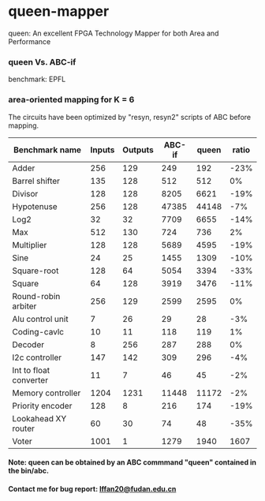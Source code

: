 # queen-mapper
queen: An excellent FPGA Technology Mapper for both Area and Performance

### queen Vs. ABC-if
benchmark: EPFL

### area-oriented mapping for K = 6
The circuits have been optimized by "resyn, resyn2" scripts of ABC before mapping. 

| Benchmark name | Inputs | Outputs | ABC-if | queen | ratio |
| ------------- | ------------- | ------------- | ------------- | ------------- | ------------- |
| Adder | 256  | 129  | 249 | 192 | -23% |
| Barrel shifter | 135 | 128 | 512 | 512 | 0% | 
| Divisor  | 128 | 128 | 8205 | 6621 | -19% |
|  Hypotenuse  |  256  | 128 | 47385 | 44148 | -7% |
|  Log2  |  32  | 32  | 7709 | 6655 | -14% |
|  Max  |  512  | 130  | 724 | 736 | 2% |
|  Multiplier  |  128  | 128  | 5689 | 4595 | -19% |
|  Sine  |  24  | 25  | 1455 | 1309 | -10% |
|  Square-root  |  128  | 64  | 5054 | 3394 | -33% |
|  Square  | 64  | 128  | 3919 | 3476 | -11% |
|  Round-robin arbiter  |  256   |  129   | 2599 | 2595 | 0% |  
|  Alu control unit   |  7  | 26   | 29 | 28 | -3% |
|  Coding-cavlc    |  10  | 11   | 118 | 119 | 1% |
|  Decoder  | 8  | 256   | 287 | 288 | 0% |
|  I2c controller  |  147  | 142  | 309 | 296 | -4% |
|  Int to float converter |  11  | 7  | 46 | 45 | -2% |
|  Memory controller  |  1204  | 1231  | 11448 | 11172 | -2% |
|  Priority encoder  |  128  | 8  | 216 | 174 | -19% |
|  Lookahead XY router | 60 |30 | 74 | 48 | -35% |
|  Voter | 1001 | 1 | 1279 | 1940 | 1607 | -17% |

#### Note: queen can be obtained by an ABC commmand "queen" contained in the bin/abc.
#### Contact me for bug report: lffan20@fudan.edu.cn
